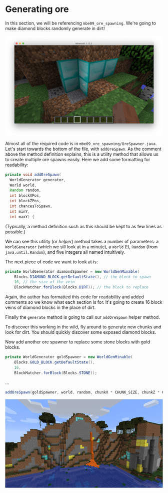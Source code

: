 # Generating ore

In this section, we will be referencing `mbe09_ore_spawning`. We're going to make diamond blocks randomly generate in dirt!

![](images/section_5/generate_diamond.png)

Almost all of the required code is in `mbe09_ore_spawning/OreSpawner.java`. Let's start towards the bottom of the file, with `addOreSpawn`. As the comment above the method definition explains, this is a utility method that allows us to create multiple ore spawns easily. Here we add some formatting for readability:

```java
private void addOreSpawn(
  WorldGenerator generator, 
  World world, 
  Random random, 
  int blockXPos, 
  int blockZPos,
  int chancesToSpawn, 
  int minY, 
  int maxY) {
```

(Typically, a method definition such as this should be kept to as few lines as possible.)

We can see this utility (or _helper_) method takes a number of parameters: a `WorldGenerator` (which we sill look at in a minute), a `World` (!), `Random` (from `java.until.Random`), and five integers all named intuitively.

The next piece of code we want to look at is:

```java
private WorldGenerator diamondSpawner = new WorldGenMinable(
    Blocks.DIAMOND_BLOCK.getDefaultState(), // the block to spawn
    16, // the size of the vein
    BlockMatcher.forBlock(Blocks.DIRT)); // the block to replace
```

Again, the author has formatted this code for readability and added comments so we know what each section is for. It's going to create 16 block veins of diamond blocks in the place of dirt.

Finally the `generate` method is going to call our `addOreSpawn` helper method.

To discover this working in the wild, fly around to generate new chunks and look for dirt. You should quickly discover some exposed diamond blocks.

Now add another ore spawner to replace some stone blocks with gold blocks.

```java
private WorldGenerator goldSpawner = new WorldGenMinable(
    Blocks.GOLD_BLOCK.getDefaultState(),
    16,
    BlockMatcher.forBlock(Blocks.STONE));
```

...

```java
addOreSpawn(goldSpawner, world, random, chunkX * CHUNK_SIZE, chunkZ * CHUNK_SIZE, 64, 15, 160);
```

![](images/section_5/we_are_rich.png)
